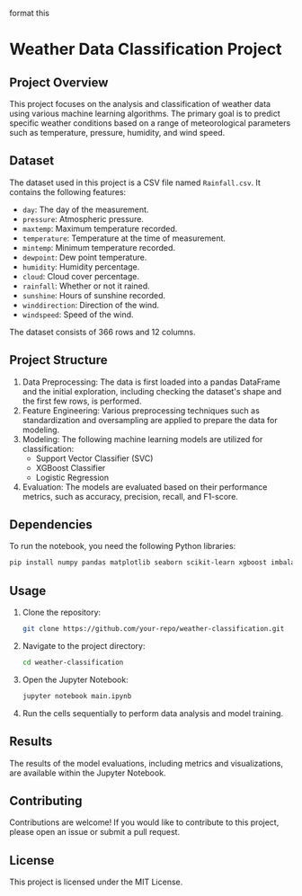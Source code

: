 format this
# Weather Data Classification Project

## Project Overview

This project focuses on the analysis and classification of weather data using various machine learning algorithms. The primary goal is to predict specific weather conditions based on a range of meteorological parameters such as temperature, pressure, humidity, and wind speed.

## Dataset

The dataset used in this project is a CSV file named `Rainfall.csv`. It contains the following features:

- `day`: The day of the measurement.
- `pressure`: Atmospheric pressure.
- `maxtemp`: Maximum temperature recorded.
- `temperature`: Temperature at the time of measurement.
- `mintemp`: Minimum temperature recorded.
- `dewpoint`: Dew point temperature.
- `humidity`: Humidity percentage.
- `cloud`: Cloud cover percentage.
- `rainfall`: Whether or not it rained.
- `sunshine`: Hours of sunshine recorded.
- `winddirection`: Direction of the wind.
- `windspeed`: Speed of the wind.

The dataset consists of 366 rows and 12 columns.

## Project Structure

1. Data Preprocessing: The data is first loaded into a pandas DataFrame and the initial exploration, including checking the dataset's shape and the first few rows, is performed.
2. Feature Engineering: Various preprocessing techniques such as standardization and oversampling are applied to prepare the data for modeling.
3. Modeling: The following machine learning models are utilized for classification:
    - Support Vector Classifier (SVC)
    - XGBoost Classifier
    - Logistic Regression
4. Evaluation: The models are evaluated based on their performance metrics, such as accuracy, precision, recall, and F1-score.

## Dependencies

To run the notebook, you need the following Python libraries:

```bash
pip install numpy pandas matplotlib seaborn scikit-learn xgboost imbalanced-learn
```

## Usage

1. Clone the repository:
    ```bash
    git clone https://github.com/your-repo/weather-classification.git
    ```
2. Navigate to the project directory:
    ```bash
    cd weather-classification
    ```
3. Open the Jupyter Notebook:
    ```bash
    jupyter notebook main.ipynb
    ```
4. Run the cells sequentially to perform data analysis and model training.

## Results

The results of the model evaluations, including metrics and visualizations, are available within the Jupyter Notebook.

## Contributing

Contributions are welcome! If you would like to contribute to this project, please open an issue or submit a pull request.

## License

This project is licensed under the MIT License.